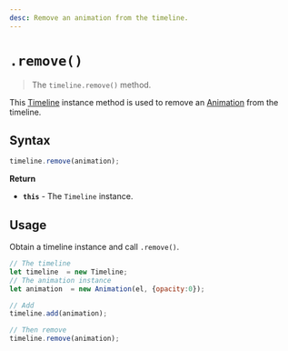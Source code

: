 ```yaml
---
desc: Remove an animation from the timeline.
---
```

# `.remove()`

> The `timeline.remove()` method.

This [Timeline](..) instance method is used to remove an [Animation](../Animation) from the timeline.

## Syntax

```js
timeline.remove(animation);
```

**Return**

+ **`this`** - The `Timeline` instance.

## Usage

Obtain a timeline instance and call `.remove()`.

```js
// The timeline
let timeline  = new Timeline;
// The animation instance
let animation  = new Animation(el, {opacity:0});

// Add
timeline.add(animation);

// Then remove
timeline.remove(animation);
```
